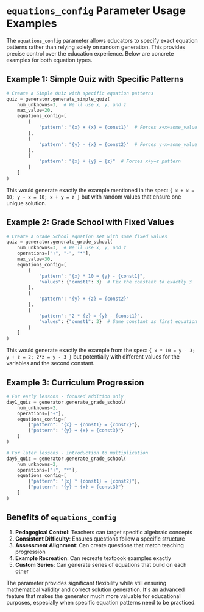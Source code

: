# `equations_config` Parameter Usage Examples

The `equations_config` parameter allows educators to specify exact equation patterns rather than relying solely on random generation. This provides precise control over the education experience. Below are concrete examples for both equation types.

## Example 1: Simple Quiz with Specific Patterns

```python
# Create a Simple Quiz with specific equation patterns
quiz = generator.generate_simple_quiz(
    num_unknowns=3,  # We'll use x, y, and z
    max_value=20,
    equations_config=[
        {
            "pattern": "{x} + {x} = {const1}"  # Forces x+x=some_value pattern
        },
        {
            "pattern": "{y} - {x} = {const2}"  # Forces y-x=some_value pattern
        },
        {
            "pattern": "{x} + {y} = {z}"  # Forces x+y=z pattern
        }
    ]
)
```

This would generate exactly the example mentioned in the spec: `{ x + x = 10; y - x = 10; x + y = z }` but with random values that ensure one unique solution.

## Example 2: Grade School with Fixed Values

```python
# Create a Grade School equation set with some fixed values
quiz = generator.generate_grade_school(
    num_unknowns=3,  # We'll use x, y, and z
    operations=["+", "-", "*"],
    max_value=30,
    equations_config=[
        {
            "pattern": "{x} * 10 = {y} - {const1}",
            "values": {"const1": 3}  # Fix the constant to exactly 3
        },
        {
            "pattern": "{y} + {z} = {const2}"
        },
        {
            "pattern": "2 * {z} = {y} - {const1}",
            "values": {"const1": 3}  # Same constant as first equation
        }
    ]
)
```

This would generate exactly the example from the spec: `{ x * 10 = y - 3; y + z = 2; 2*z = y - 3 }` but potentially with different values for the variables and the second constant.

## Example 3: Curriculum Progression

```python
# For early lessons - focused addition only
day1_quiz = generator.generate_grade_school(
    num_unknowns=2,
    operations=["+"],
    equations_config=[
        {"pattern": "{x} + {const1} = {const2}"},
        {"pattern": "{y} + {x} = {const3}"}
    ]
)

# For later lessons - introduction to multiplication
day5_quiz = generator.generate_grade_school(
    num_unknowns=2,
    operations=["+", "*"],
    equations_config=[
        {"pattern": "{x} * {const1} = {const2}"},
        {"pattern": "{y} + {x} = {const3}"}
    ]
)
```

## Benefits of `equations_config`

1. **Pedagogical Control**: Teachers can target specific algebraic concepts
2. **Consistent Difficulty**: Ensures questions follow a specific structure
3. **Assessment Alignment**: Can create questions that match teaching progression
4. **Example Recreation**: Can recreate textbook examples exactly
5. **Custom Series**: Can generate series of equations that build on each other

The parameter provides significant flexibility while still ensuring mathematical validity and correct solution generation. It's an advanced feature that makes the generator much more valuable for educational purposes, especially when specific equation patterns need to be practiced. 